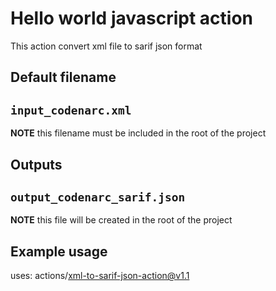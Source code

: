 # Hello world javascript action

This action convert xml file to sarif json format

## Default filename

## `input_codenarc.xml`

**NOTE** this filename must be included in the root of the project

## Outputs

## `output_codenarc_sarif.json`

**NOTE** this file will be created in the root of the project

## Example usage

uses: actions/xml-to-sarif-json-action@v1.1
